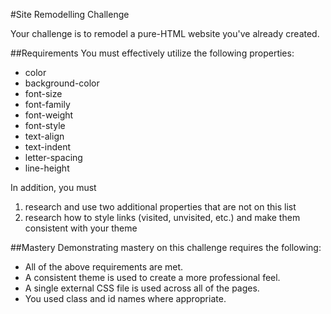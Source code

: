 #Site Remodelling Challenge

Your challenge is to remodel a pure-HTML website you've already created.

##Requirements
You must effectively utilize the following properties:

* color
* background-color
* font-size
* font-family
* font-weight
* font-style
* text-align
* text-indent
* letter-spacing
* line-height

In addition, you must
1. research and use two additional properties that are not on this list
2. research how to style links (visited, unvisited, etc.) and make them consistent with your theme

##Mastery
Demonstrating mastery on this challenge requires the following:
* All of the above requirements are met.
* A consistent theme is used to create a more professional feel.
* A single external CSS file is used across all of the pages.
* You used class and id names where appropriate.

